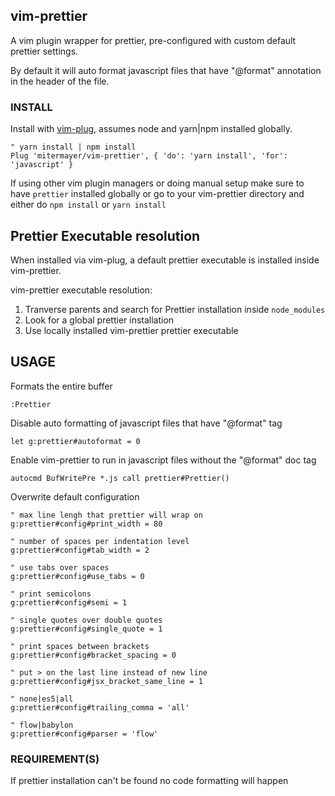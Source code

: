 ## vim-prettier

A vim plugin wrapper for prettier, pre-configured with custom default prettier settings.

By default it will auto format javascript files that have "@format" annotation in the header of the file.

### INSTALL 

Install with [vim-plug](https://github.com/junegunn/vim-plug), assumes node and yarn|npm installed globally.

```
" yarn install | npm install
Plug 'mitermayer/vim-prettier', { 'do': 'yarn install', 'for': 'javascript' } 
```

If using other vim plugin managers or doing manual setup make sure to have `prettier` installed globally or go to your vim-prettier directory and either do `npm install` or `yarn install`

## Prettier Executable resolution

When installed via vim-plug, a default prettier executable is installed inside vim-prettier.

vim-prettier executable resolution:

1. Tranverse parents and search for Prettier installation inside `node_modules`
2. Look for a global prettier installation
3. Use locally installed vim-prettier prettier executable

## USAGE

Formats the entire buffer

```
:Prettier
```

Disable auto formatting of javascript files that have "@format" tag 

```
let g:prettier#autoformat = 0
```

Enable vim-prettier to run in javascript files without the "@format" doc tag 

```
autocmd BufWritePre *.js call prettier#Prettier()
```

Overwrite default configuration

```
" max line lengh that prettier will wrap on
g:prettier#config#print_width = 80

" number of spaces per indentation level
g:prettier#config#tab_width = 2

" use tabs over spaces
g:prettier#config#use_tabs = 0

" print semicolons
g:prettier#config#semi = 1

" single quotes over double quotes
g:prettier#config#single_quote = 1

" print spaces between brackets
g:prettier#config#bracket_spacing = 0

" put > on the last line instead of new line
g:prettier#config#jsx_bracket_same_line = 1

" none|es5|all
g:prettier#config#trailing_comma = 'all'

" flow|babylon
g:prettier#config#parser = 'flow'

```
### REQUIREMENT(S) 

If prettier installation can't be found no code formatting will happen
